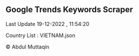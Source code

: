 

## Google Trends Keywords Scraper 
 
Last Update 19-12-2022 , 11:54:20

Country List :
VIETNAM.json



© Abdul Muttaqin 

